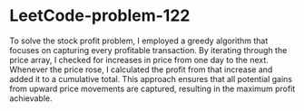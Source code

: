 # LeetCode-problem-122
To solve the stock profit problem, I employed a greedy algorithm that focuses on capturing every profitable transaction. By iterating through the price array, I checked for increases in price from one day to the next. Whenever the price rose, I calculated the profit from that increase and added it to a cumulative total. This approach ensures that all potential gains from upward price movements are captured, resulting in the maximum profit achievable.
